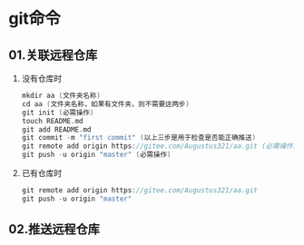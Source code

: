 # git命令

## 01.关联远程仓库

1. 没有仓库时

   ```c
   mkdir aa (文件夹名称)
   cd aa (文件夹名称，如果有文件夹，则不需要这两步)
   git init (必需操作)
   touch README.md
   git add README.md
   git commit -m "first commit" (以上三步是用于检查是否能正确推送)
   git remote add origin https://gitee.com/Augustus321/aa.git (必需操作，后面是仓库地址)
   git push -u origin "master" (必需操作)
   ```

2. 已有仓库时

   ```c
   git remote add origin https://gitee.com/Augustus321/aa.git
   git push -u origin "master"
   ```

## 02.推送远程仓库

